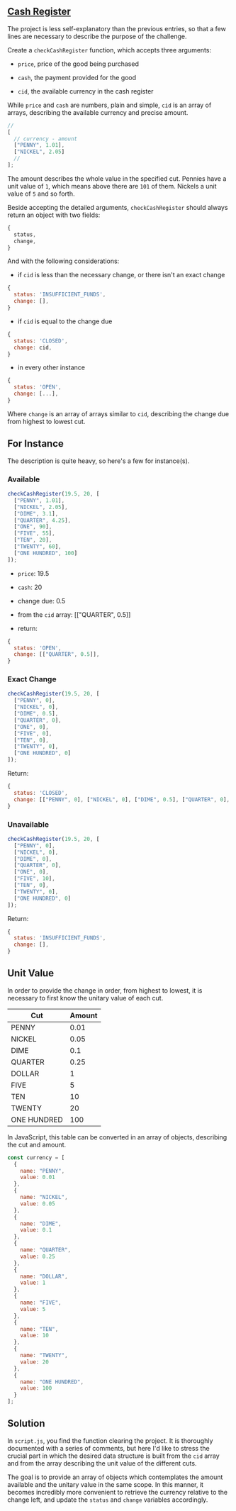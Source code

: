 ## [Cash Register](https://www.freecodecamp.org/learn/javascript-algorithms-and-data-structures/javascript-algorithms-and-data-structures-projects/cash-register)

The project is less self-explanatory than the previous entries, so that a few lines are necessary to describe the purpose of the challenge.

Create a `checkCashRegister` function, which accepts three arguments:

- `price`, price of the good being purchased

- `cash`, the payment provided for the good

- `cid`, the available currency in the cash register

While `price` and `cash` are numbers, plain and simple, `cid` is an array of arrays, describing the available currency and precise amount.

```js
//
[
  // currency - amount
  ["PENNY", 1.01],
  ["NICKEL", 2.05]
  //
];
```

The amount describes the whole value in the specified cut. Pennies have a unit value of `1`, which means above there are `101` of them. Nickels a unit value of `5` and so forth.

Beside accepting the detailed arguments, `checkCashRegister` should always return an object with two fields:

```js
{
  status,
  change,
}
```

And with the following considerations:

- if `cid` is less than the necessary change, or there isn't an exact change

```js
{
  status: 'INSUFFICIENT_FUNDS',
  change: [],
}
```

- if `cid` is equal to the change due

```js
{
  status: 'CLOSED',
  change: cid,
}
```

- in every other instance

```js
{
  status: 'OPEN',
  change: [...],
}
```

Where `change` is an array of arrays similar to `cid`, describing the change due from highest to lowest cut.

## For Instance

The description is quite heavy, so here's a few for instance(s).

### Available

```js
checkCashRegister(19.5, 20, [
  ["PENNY", 1.01],
  ["NICKEL", 2.05],
  ["DIME", 3.1],
  ["QUARTER", 4.25],
  ["ONE", 90],
  ["FIVE", 55],
  ["TEN", 20],
  ["TWENTY", 60],
  ["ONE HUNDRED", 100]
]);
```

- `price`: 19.5

- `cash`: 20

- change due: 0.5

- from the `cid` array: [["QUARTER", 0.5]]

- return:

```js
{
  status: 'OPEN',
  change: [["QUARTER", 0.5]],
}
```

### Exact Change

```js
checkCashRegister(19.5, 20, [
  ["PENNY", 0],
  ["NICKEL", 0],
  ["DIME", 0.5],
  ["QUARTER", 0],
  ["ONE", 0],
  ["FIVE", 0],
  ["TEN", 0],
  ["TWENTY", 0],
  ["ONE HUNDRED", 0]
]);
```

Return:

```js
{
  status: 'CLOSED',
  change: [["PENNY", 0], ["NICKEL", 0], ["DIME", 0.5], ["QUARTER", 0], ["ONE", 0], ["FIVE", 0], ["TEN", 0], ["TWENTY", 0], ["ONE HUNDRED", 0]],
}
```

### Unavailable

```js
checkCashRegister(19.5, 20, [
  ["PENNY", 0],
  ["NICKEL", 0],
  ["DIME", 0],
  ["QUARTER", 0],
  ["ONE", 0],
  ["FIVE", 10],
  ["TEN", 0],
  ["TWENTY", 0],
  ["ONE HUNDRED", 0]
]);
```

Return:

```js
{
  status: 'INSUFFICIENT_FUNDS',
  change: [],
}
```

## Unit Value

In order to provide the change in order, from highest to lowest, it is necessary to first know the unitary value of each cut.

| Cut         | Amount |
| ----------- | ------ |
| PENNY       | 0.01   |
| NICKEL      | 0.05   |
| DIME        | 0.1    |
| QUARTER     | 0.25   |
| DOLLAR      | 1      |
| FIVE        | 5      |
| TEN         | 10     |
| TWENTY      | 20     |
| ONE HUNDRED | 100    |

In JavaScript, this table can be converted in an array of objects, describing the cut and amount.

```js
const currency = [
  {
    name: "PENNY",
    value: 0.01
  },
  {
    name: "NICKEL",
    value: 0.05
  },
  {
    name: "DIME",
    value: 0.1
  },
  {
    name: "QUARTER",
    value: 0.25
  },
  {
    name: "DOLLAR",
    value: 1
  },
  {
    name: "FIVE",
    value: 5
  },
  {
    name: "TEN",
    value: 10
  },
  {
    name: "TWENTY",
    value: 20
  },
  {
    name: "ONE HUNDRED",
    value: 100
  }
];
```

## Solution

In `script.js`, you find the function clearing the project. It is thoroughly documented with a series of comments, but here I'd like to stress the crucial part in which the desired data structure is built from the `cid` array and from the array describing the unit value of the different cuts.

The goal is to provide an array of objects which contemplates the amount available and the unitary value in the same scope. In this manner, it becomes incredibly more convenient to retrieve the currency relative to the change left, and update the `status` and `change` variables accordingly.

